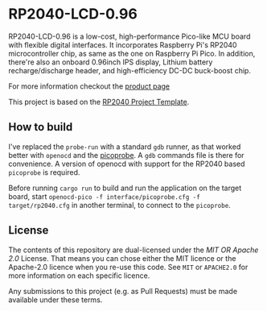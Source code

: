 # RP2040-LCD-0.96
RP2040-LCD-0.96 is a low-cost, high-performance Pico-like MCU board with flexible digital interfaces. It incorporates Raspberry Pi's RP2040 microcontroller chip, as same as the one on Raspberry Pi Pico. In addition, there're also an onboard 0.96inch IPS display, Lithium battery recharge/discharge header, and high-efficiency DC-DC buck-boost chip. 

For more information checkout the [product page](https://www.waveshare.com/wiki/RP2040-LCD-0.96)

This project is based on the [RP2040 Project Template](https://github.com/rp-rs/rp2040-project-template).

## How to build
I've replaced the `probe-run` with a standard `gdb` runner, as that worked better with `openocd` and the [picoprobe](https://github.com/rp-rs/rp2040-project-template). A `gdb` commands file is there for convenience. A version of openocd with support for the RP2040 based `picoprobe` is required. 

Before running `cargo run` to build and run the application on the target board, start `openocd-pico -f interface/picoprobe.cfg -f target/rp2040.cfg` in another terminal, to connect to the `picoprobe`.
## License

The contents of this repository are dual-licensed under the _MIT OR Apache 2.0_ License. That means you can chose either the MIT licence or the Apache-2.0 licence when you re-use this code. See `MIT` or `APACHE2.0` for more information on each specific licence.

Any submissions to this project (e.g. as Pull Requests) must be made available under these terms.